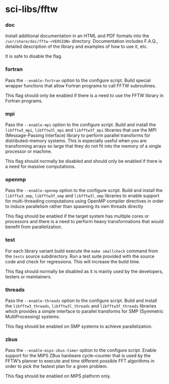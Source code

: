 # sci-libs/fftw

### doc
Install additional documentation in an HTML and PDF formats into the `/usr/share/doc/fftw-<VERSION>` directory. Documentation includes F.A.Q., detailed description of the library and examples of how to use it, etc.

It is safe to disable the flag.

### fortran
Pass the `--enable-fortran` option to the configure script. Build special wrapper functions that allow Fortran programs to call FFTW subroutines.

This flag should only be enabled if there is a need to use the FFTW library in Fortran programs.

### mpi
Pass the `--enable-mpi` option to the configure script. Build and install the `libfftw3_mpi`, `libfftw3l_mpi` and `libfftw3f_mpi` libraries that use the MPI (Message-Passing Interface) library to perform parallel transforms for distributed-memory systems. This is especially useful when you are transforming arrays so large that they do not fit into the memory of a single processor or machine.

This flag should normally be disabled and should only be enabled if there is a need for massive computations.

### openmp
Pass the `--enable-openmp` option to the configure script. Build and install the `libfftw3_omp`, `libfftw3f_omp` and `libfftw3l_omp` libraries to enable support for multi-threading computations using OpenMP compiler directives in order to induce parallelism rather than spawning its own threads directly

This flag should be enabled if the target system has multiple cores or processors and there is a need to perform heavy transformations that would benefit from parallelization.

### test
For each library variant build execute the `make smallcheck` command from the `tests` source subdirectory. Run a test suite provided with the source code and check for regressions. This will increase the build time.

This flag should normally be disabled as it is mainly used by the developers, testers or maintainers.

### threads
Pass the `--enable-threads` option to the configure script. Build and install the `libfftw3_threads`, `libfftw3l_threads` and `libfftw3f_threads` libraries which provides a simple interface to parallel transforms for SMP (Symmetric MultiProcessing) systems.

This flag should be enabled on SMP systems to achieve parallelization.

### zbus
Pass the `--enable-mips-zbus-timer` option to the configure script. Enable support for the MIPS ZBus hardware cycle-counter that is used by the FFTW’s planner to execute and time different possible FFT algorithms in order to pick the fastest plan for a given problem.

This flag should be enabled on MIPS platform only.
